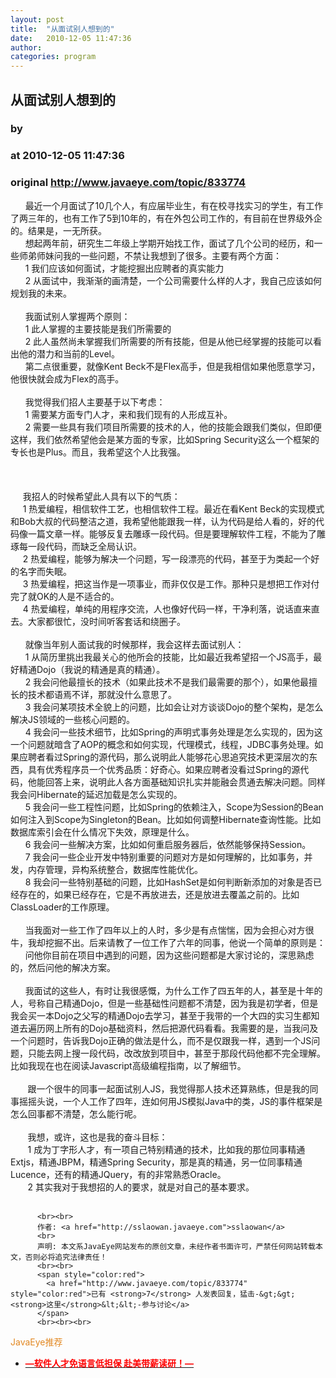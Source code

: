 ```yaml
---
layout: post
title:  "从面试别人想到的"
date:   2010-12-05 11:47:36
author: 
categories: program
---
```


## 从面试别人想到的
### by 
### at 2010-12-05 11:47:36
### original <http://www.javaeye.com/topic/833774>

      最近一个月面试了10几个人，有应届毕业生，有在校寻找实习的学生，有工作了两三年的，也有工作了5到10年的，有在外包公司工作的，有目前在世界级外企的。结果是，一无所获。
<br>      想起两年前，研究生二年级上学期开始找工作，面试了几个公司的经历，和一些师弟师妹问我的一些问题，不禁让我想到了很多。主要有两个方面：
<br>      1 我们应该如何面试，才能挖掘出应聘者的真实能力
<br>      2 从面试中，我渐渐的画清楚，一个公司需要什么样的人才，我自己应该如何规划我的未来。
<br>      
<br>      我面试别人掌握两个原则：
<br>      1 此人掌握的主要技能是我们所需要的
<br>      2 此人虽然尚未掌握我们所需要的所有技能，但是从他已经掌握的技能可以看出他的潜力和当前的Level。
<br>      第二点很重要，就像Kent Beck不是Flex高手，但是我相信如果他愿意学习，他很快就会成为Flex的高手。
<br>
<br>      我觉得我们招人主要基于以下考虑：
<br>      1 需要某方面专门人才，来和我们现有的人形成互补。
<br>      2 需要一些具有我们项目所需要的技术的人，他的技能会跟我们类似，但即便这样，我们依然希望他会是某方面的专家，比如Spring Security这么一个框架的专长也是Plus。而且，我希望这个人比我强。
<br>
<br>    
<br>
<br>     我招人的时候希望此人具有以下的气质：
<br>     1 热爱编程，相信软件工艺，也相信软件工程。最近在看Kent Beck的实现模式和Bob大叔的代码整洁之道，我希望他能跟我一样，认为代码是给人看的，好的代码像一篇文章一样。能够反复去雕琢一段代码。但是要理解软件工程，不能为了雕琢每一段代码，而缺乏全局认识。
<br>     2 热爱编程，能够为解决一个问题，写一段漂亮的代码，甚至于为类起一个好的名字而失眠。
<br>     3 热爱编程，把这当作是一项事业，而非仅仅是工作。那种只是想把工作对付完了就OK的人是不适合的。
<br>     4 热爱编程，单纯的用程序交流，人也像好代码一样，干净利落，说话直来直去。大家都很忙，没时间听客套话和绕圈子。      
<br>
<br>      就像当年别人面试我的时候那样，我会这样去面试别人：
<br>      1 从简历里挑出我最关心的他所会的技能，比如最近我希望招一个JS高手，最好精通Dojo（我说的精通是真的精通）。
<br>      2 我会问他最擅长的技术（如果此技术不是我们最需要的那个），如果他最擅长的技术都语焉不详，那就没什么意思了。
<br>      3 我会问某项技术全貌上的问题，比如会让对方谈谈Dojo的整个架构，是怎么解决JS领域的一些核心问题的。
<br>      4 我会问一些技术细节，比如Spring的声明式事务处理是怎么实现的，因为这一个问题就暗含了AOP的概念和如何实现，代理模式，线程，JDBC事务处理。如果应聘者看过Spring的源代码，那么说明此人能够花心思追究技术更深层次的东西，具有优秀程序员一个优秀品质：好奇心。如果应聘者没看过Spring的源代码，他能回答上来，说明此人各方面基础知识扎实并能融会贯通去解决问题。同样我会问Hibernate的延迟加载是怎么实现的。
<br>      5 我会问一些工程性问题，比如Spring的依赖注入，Scope为Session的Bean如何注入到Scope为Singleton的Bean。比如如何调整Hibernate查询性能。比如数据库索引会在什么情况下失效，原理是什么。
<br>      6 我会问一些解决方案，比如如何重启服务器后，依然能够保持Session。
<br>      7 我会问一些企业开发中特别重要的问题对方是如何理解的，比如事务，并发，内存管理，异构系统整合，数据库性能优化。
<br>      8 我会问一些特别基础的问题，比如HashSet是如何判断新添加的对象是否已经存在的，如果已经存在，它是不再放进去，还是放进去覆盖之前的。比如ClassLoader的工作原理。
<br>      
<br>      当我面对一些工作了四年以上的人时，多少是有点惴惴，因为会担心对方很牛，我却挖掘不出。后来请教了一位工作了六年的同事，他说一个简单的原则是：
<br>      问他你目前在项目中遇到的问题，因为这些问题都是大家讨论的，深思熟虑的，然后问他的解决方案。
<br>
<br>      我面试的这些人，有时让我很感慨，为什么工作了四五年的人，甚至是十年的人，号称自己精通Dojo，但是一些基础性问题都不清楚，因为我是初学者，但是我会买一本Dojo之父写的精通Dojo去学习，甚至于我带的一个大四的实习生都知道去遍历网上所有的Dojo基础资料，然后把源代码看看。我需要的是，当我问及一个问题时，告诉我Dojo正确的做法是什么，而不是仅跟我一样，遇到一个JS问题，只能去网上搜一段代码，改改放到项目中，甚至于那段代码他都不完全理解。比如我现在也在阅读Javascript高级编程指南，以了解细节。
<br>       
<br>       跟一个很牛的同事一起面试别人JS，我觉得那人技术还算熟练，但是我的同事摇摇头说，一个人工作了四年，连如何用JS模拟Java中的类，JS的事件框架是怎么回事都不清楚，怎么能行呢。
<br>
<br>       我想，或许，这也是我的奋斗目标：
<br>       1 成为丁字形人才，有一项自己特别精通的技术，比如我的那位同事精通Extjs，精通JBPM，精通Spring Security，那是真的精通，另一位同事精通Lucence，还有的精通JQuery，有的非常熟悉Oracle。
<br>       2 其实我对于我想招的人的要求，就是对自己的基本要求。
<br>          
          
          <br><br>
          作者: <a href="http://sslaowan.javaeye.com">sslaowan</a> 
          <br>
          声明: 本文系JavaEye网站发布的原创文章，未经作者书面许可，严禁任何网站转载本文，否则必将追究法律责任！
          <br><br>
          <span style="color:red">
            <a href="http://www.javaeye.com/topic/833774" style="color:red">已有 <strong>7</strong> 人发表回复，猛击-&gt;&gt;<strong>这里</strong>&lt;&lt;-参与讨论</a>
          </span>
          <br><br><br>
<span style="color:#e28822">JavaEye推荐</span>
<br>
<ul><li><a href="http://www.iteye.com/clicks/433"><span style="color:red;font-weight:bold">—软件人才免语言低担保 赴美带薪读研！— </span></a></li></ul>
<br><br><br>